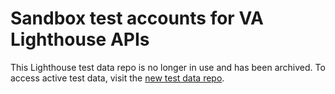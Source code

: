 # Sandbox test accounts for VA Lighthouse APIs

This Lighthouse test data repo is no longer in use and has been archived. To access active test data, visit the [new test data repo](https://developer.va.gov/explore/api/patient-health/test-users).
